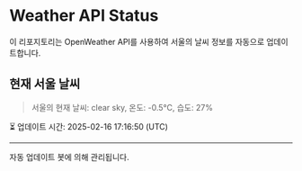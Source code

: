 
# Weather API Status

이 리포지토리는 OpenWeather API를 사용하여 서울의 날씨 정보를 자동으로 업데이트합니다.

## 현재 서울 날씨
> 서울의 현재 날씨: clear sky, 온도: -0.5°C, 습도: 27%

⏳ 업데이트 시간: 2025-02-16 17:16:50 (UTC)

---
자동 업데이트 봇에 의해 관리됩니다.

